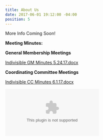 ```yaml
---
title: About Us
date: 2017-06-01 19:12:00 -04:00
position: 5
---
```


More Info Coming Soon!

**Meeting Minutes:**

**General Membership Meetings**

[Indivisible GM Minutes 5.24.17.docx](/uploads/Indivisible%20GM%20Minutes%205.24.17.docx)

**Coordinating Committee Meetings**

[Indivisible CC Minutes 6.1.17.docx](/uploads/Indivisible%20CC%20Minutes%206.1.17.docx)

![Indivisible CC Minutes 6.8.17.docx](/uploads/Indivisible%20CC%20Minutes%206.8.17.docx)